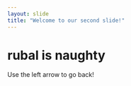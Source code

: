 ```yaml
---
layout: slide
title: "Welcome to our second slide!"
---
```

<h1>rubal is naughty</h1>
Use the left arrow to go back!
